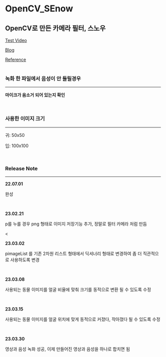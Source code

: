 # OpenCV_SEnow

<h2>OpenCV로 만든 카메라 필터, 스노우</h2>

[Test Video](https://youtu.be/sYYX3Na88J "My Youtube")
<br>

[Blog](https://blog.naver.com/tmvmffpsej/222795649596 "My Blog")
<br>

[Reference](https://youtu.be/XK3eU9egll8)
<br><br>

### 녹화 한 파일에서 음성이 안 들릴경우

---

<p><strong>마이크가 음소거 되어 있는지 확인</strong></p><br>

### 사용한 이미지 크기

---

<p>귀: 50x50</p>
<p>입: 100x100</p><br>

### Release Note

---
<strong>22.07.01</strong>

<p>완성</p><br>

<strong>23.02.21</strong>

<p>p를 누를 경우 png 형태로 이미지 저장기능 추가, 정말로 필터 카메라 처럼 만듬</p><

<strong>23.03.02</strong>

<p>pimageList 를 기존 2차원 리스트 형태에서 딕셔너리 형태로 변경하여 좀 더 직관적으로 사용하도록 변경</p><br>

<strong>23.03.08</strong>

<p>사용되는 동물 이미지를 얼굴 비율에 맞춰 크기를 동적으로 변환 될 수 있도록 수정</p><br>

<strong>23.03.15</strong>

<p>사용되는 동물 이미지를 얼굴 위치에 맞게 동적으로 커졌다, 작아졌다 될 수 있도록 수정</p><br>

<strong>23.03.30</strong>

<p>영상과 음성 녹화 성공, 이제 만들어진 영상과 음성을 하나로 합치면 됨</p><br>